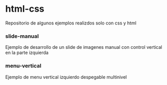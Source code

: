 # html-css
Repositorio de algunos ejemplos realizdos solo con css y html

### slide-manual
Ejemplo de desarrollo de un slide de imagenes manual con control vertical en la parte izquierda

### menu-vertical
Ejemplo de menu vertical izquierdo despegable multinivel

